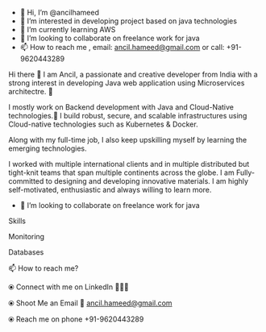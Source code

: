 - 👋 Hi, I’m @ancilhameed
- 👀 I’m interested in developing project based on java technologies
- 🌱 I’m currently learning AWS
- 💞️ I’m looking to collaborate on freelance work for java
- 📫 How to reach me , email: ancil.hameed@gmail.com or call: +91-9620443289


Hi there 👋
I am Ancil, a passionate and creative developer from India with a strong interest in developing Java web application using Microservices architectre. 🎯

I mostly work on Backend development with Java and Cloud-Native technologies.🚀 I build robust, secure, and scalable infrastructures using Cloud-native technologies such as Kubernetes & Docker. 

Along with my full-time job, I also keep upskilling myself by learning the emerging technologies.

I worked with multiple international clients and in multiple distributed but tight-knit teams that span multiple continents across the globe. I am Fully-committed to designing and developing innovative materials. I am highly self-motivated, enthusiastic and always willing to learn more.

- 💞️ I’m looking to collaborate on freelance work for java

Skills


Monitoring
    

Databases
       

📫 How to reach me?

⦿ Connect with me on LinkedIn 👨🏻‍💻 

⦿ Shoot Me an Email 💌 ancil.hameed@gmail.com

⦿ Reach me on phone +91-9620443289


<!---
ancilhameed/ancilhameed is a ✨ special ✨ repository because its `README.md` (this file) appears on your GitHub profile.
You can click the Preview link to take a look at your changes.
--->
